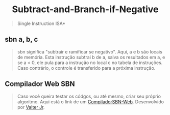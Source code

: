 <h1 align="center"> Subtract-and-Branch-if-Negative </h1>

> Single Instruction ISA*

## sbn a,  b,  c

> sbn significa "subtrair e ramificar se negativo". Aqui, a e b são locais de memória. Esta instrução subtrai b de a, salva os resultados em a, e se a < 0, ele pula para a instrução no local c no tabela de instruções. Caso contrário, o controle é transferido para a próxima instrução.

## Compilador Web SBN
> Caso você queira testar os códgos, ou até mesmo, criar seu próprio algoritmo.
> Aqui está o link de um [CompiladorSBN-Web](https://vjrsz.github.io/CompiladorSBN-WEB/v1/index.html). Desenvolvido por [Valter Jr](https://github.com/vjrsz).

